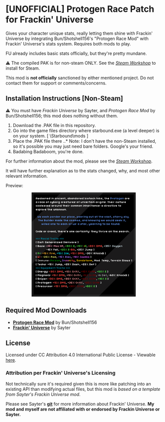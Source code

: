 # [UNOFFICIAL] Protogen Race Patch for Frackin' Universe
Gives your character unique stats, really letting them shine with Frackin' Universe by integrating Bun/Shotshell156's "Protogen Race Mod" with Frackin' Universe's stats system. Requires both mods to play.

FU already includes basic stats officially, but they're pretty mundane.

⚠ The compiled PAK is for non-steam ONLY. See the [*Steam Workshop*](https://steamcommunity.com/sharedfiles/filedetails/?id=2808096136) to install for Steam.

This mod is **not officially** sanctioned by either mentioned project. Do not contact them for support or comments/concerns. 
   
## Installation Instructions [Non-Steam]
⚠ You must have *Frackin Universe* by Sayter, and *Protogen Race Mod* by Bun/Shotshell156; this mod does nothing without them.
1. Download the .PAK file in this repository. 
2. Go into the game files directory where starbound.exe (a level deeper) is on your system.
[ \Starbound\mods ]
3. Place the .PAK file there
..* Note: I don't have the non-Steam installed, so it's possible you may just need bare folders. Google's your friend.
4. Badabing Badaboom, you're done.
	 
For further information about the mod, please see the [*Steam Workshop*](https://steamcommunity.com/sharedfiles/filedetails/?id=2808096136).
  
It will have further explanation as to the stats changed, why, and most other relevant information.
  
Preview:
<div align="center">
<img src="https://github.com/CanadianVice/FU_Protogen-Race-Patch_UNOFFICIAL/blob/main/related_files/steam_listing/stats_ss.png" alt="Screenshot of Protogen Species Description Post-Patch" width="337px" height="337px">
</div>
  
## Required Mod Downloads
* [**Protogen Race Mod**](https://community.playstarbound.com/resources/protogen-race.5802/) by Bun/Shotshell156
* [**Frackin' Universe**](https://github.com/sayterdarkwynd/FrackinUniverse) by Sayter

## License
Licensed under CC Attribution 4.0 International Public License - Viewable [here](https://creativecommons.org/licenses/by/4.0/legalcode).

### Attribution per Frackin' Universe's Licensing
Not technically sure it's required given this is more like patching into an existing API than modifying actual files, but this mod is *based on a template from Sayter's Frackin Universe mod*. 

Please see Sayter's [**git**](https://github.com/sayterdarkwynd/FrackinUniverse) for more information about Frackin' Universe. 
**My mod and myself are not affiliated with or endorsed by Frackin Universe or Sayter.**


